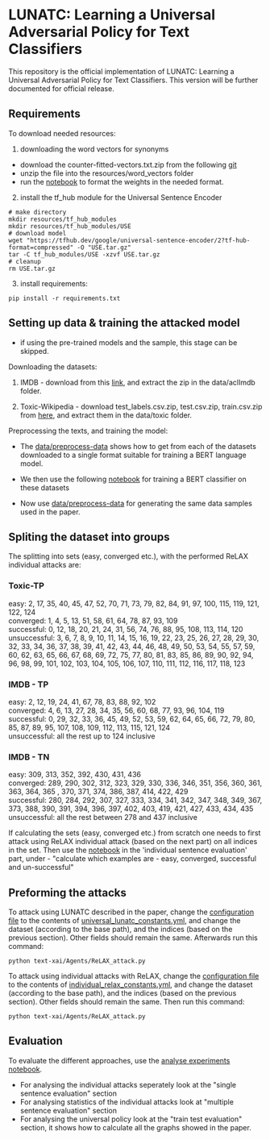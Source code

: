 # LUNATC: Learning a Universal Adversarial Policy for Text Classifiers

This repository is the official implementation of LUNATC: Learning a Universal Adversarial Policy for Text Classifiers. This version will be further documented for official release.

## Requirements

To download needed resources:

1) downloading the word vectors for synonyms
* download the counter-fitted-vectors.txt.zip from the following [git](https://github.com/nmrksic/counter-fitting/tree/master/word_vectors)
* unzip the file into the resources/word_vectors folder
* run the [notebook](https://github.com/gallilmaimon/text-xai/blob/master/resources/word_vectors/format_wordvectors.ipynb) to format the weights in the needed format. 

2) install the tf_hub module for the Universal Sentence Encoder
```setup
# make directory
mkdir resources/tf_hub_modules
mkdir resources/tf_hub_modules/USE
# download model
wget "https://tfhub.dev/google/universal-sentence-encoder/2?tf-hub-format=compressed" -O "USE.tar.gz"
tar -C tf_hub_modules/USE -xzvf USE.tar.gz
# cleanup
rm USE.tar.gz
```

3) install requirements:

```setup
pip install -r requirements.txt
```

## Setting up data & training the attacked model

* if using the pre-trained models and the sample, this stage can be skipped. 

Downloading the datasets:

1) IMDB - download from this [link](https://ai.stanford.edu/~amaas/data/sentiment/aclImdb_v1.tar.gz), and extract the zip in the data/aclImdb folder.

2) Toxic-Wikipedia - download test_labels.csv.zip, test.csv.zip, train.csv.zip from [here](https://www.kaggle.com/c/jigsaw-toxic-comment-classification-challenge/data), and extract them in the data/toxic folder.

Preprocessing the texts, and training the model:
- The [data/preprocess-data](https://github.com/gallilmaimon/text-xai/blob/master/data/preprocess%20data.ipynb) shows how to get from each of the datasets downloaded to a single format suitable for training a BERT language model.

- We then use the following [notebook](https://github.com/gallilmaimon/text-xai/blob/master/train%20e2e%20BERT.ipynb) for training a BERT classifier on these datasets

- Now use [data/preprocess-data](https://github.com/gallilmaimon/text-xai/blob/master/data/preprocess%20data.ipynb) for generating the same data samples used in the paper.

## Spliting the dataset into groups
The splitting into sets (easy, converged etc.), with the performed ReLAX individual attacks are:
### Toxic-TP
easy: 2, 17, 35, 40, 45, 47, 52, 70, 71, 73, 79, 82, 84, 91, 97, 100, 115, 119, 121, 122, 124  
converged: 1, 4, 5, 13, 51, 58, 61, 64, 78, 87, 93, 109  
successful: 0, 12, 18, 20, 21, 24, 31, 56, 74, 76, 88, 95, 108, 113, 114, 120  
unsuccessful: 3, 6, 7, 8, 9, 10, 11, 14, 15, 16, 19, 22, 23, 25, 26, 27, 28, 29, 30, 32, 33, 34, 36, 37, 38, 39, 41, 42, 43, 44, 46, 48, 49, 50, 53, 54, 55, 57, 59, 60, 62, 63, 65, 66, 67, 68, 69, 72, 75, 77, 80, 81, 83, 85, 86, 89, 90, 92, 94, 96, 98, 99, 101, 102, 103, 104, 105, 106, 107, 110, 111, 112, 116, 117, 118,  123  

### IMDB - TP
easy: 2, 12, 19, 24, 41, 67, 78, 83, 88, 92, 102  
converged: 4, 6, 13, 27, 28, 34, 35, 56, 60, 68, 77, 93, 96, 104, 119  
successful: 0, 29, 32, 33, 36, 45, 49, 52, 53, 59, 62, 64, 65, 66, 72, 79, 80, 85, 87, 89, 95, 107, 108, 109, 112, 113, 115, 121, 124  
unsuccessful: all the rest up to 124 inclusive  

### IMDB - TN
easy: 309, 313, 352, 392, 430, 431, 436  
converged: 289, 290, 302, 312, 323, 329, 330, 336, 346, 351, 356, 360, 361, 363, 364, 365 , 370, 371, 374, 386, 387, 414, 422, 429  
successful: 280, 284, 292, 307, 327, 333, 334, 341, 342, 347, 348, 349, 367, 373, 388, 390, 391, 394, 396, 397, 402, 403, 419, 421, 427, 433, 434, 435  
unsuccessful:  all the rest between 278 and 437 inclusive  

If calculating the sets (easy, converged etc.) from scratch one needs to first attack using ReLAX individual attack (based on the next part) on all indices in the set. Then use the [notebook](https://github.com/gallilmaimon/text-xai/blob/sync_experiments/analyse%20experiments.ipynb) in the 'individual sentence evaluation' part, under - "calculate which examples are - easy, converged, successful and un-successful"


## Preforming the attacks

To attack using LUNATC described in the paper, change the [configuration file](https://github.com/gallilmaimon/text-xai/blob/master/text_xai/Config/constants.yml) to the contents of [universal_lunatc_constants.yml](https://github.com/gallilmaimon/text-xai/blob/sync_experiments/text_xai/Config/universal_lunatc_constants.yml), and change the dataset (according to the base path), and the indices (based on the previous section). Other fields should remain the same. 
Afterwards run this command:

```LUNATC universal attack
python text-xai/Agents/ReLAX_attack.py 
```

To attack using individual attacks with ReLAX, change the [configuration file](https://github.com/gallilmaimon/text-xai/blob/master/text_xai/Config/constants.yml) to the contents of [individual_relax_constants.yml](https://github.com/gallilmaimon/text-xai/blob/sync_experiments/text_xai/Config/individual_relax_constants.yml), and change the dataset (according to the base path), and the indices (based on the previous section). Other fields should remain the same. Then run this command:

```Relax individual attack
python text-xai/Agents/ReLAX_attack.py 
```


## Evaluation

To evaluate the different approaches, use the [analyse experiments notebook](https://github.com/gallilmaimon/text-xai/blob/master/analyse%20experiments.ipynb).
- For analysing the individual attacks seperately look at the "single sentence evaluation" section
- For analysing statistics of the individual attacks look at "multiple sentence evaluation" section
- For analysing the universal policy look at the "train test evaluation" section, it shows how to calculate all the graphs showed in the paper.

